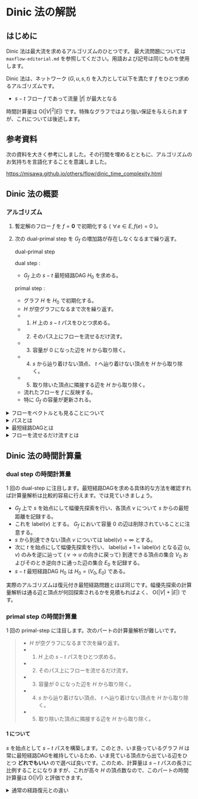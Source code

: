 # Dinic 法の解説

## はじめに

Dinic 法は最大流を求めるアルゴリズムのひとつです。
最大流問題については `maxflow-editorial.md` を参照してください。用語および記号は同じものを使用します。

Dinic 法は、ネットワーク $(G,u,s,t)$ を入力として以下を満たす $f$ をひとつ求めるアルゴリズムです。
- $s-t$ フロー $f$ であって流量 $|f|$ が最大となる

時間計算量は $\mathrm{O}(|V|^2|E|)$ です。特殊なグラフではより強い保証を与えられますが、これについては後述します。

## 参考資料

次の資料を大きく参考にしました。その行間を埋めるとともに、アルゴリズムのお気持ちを言語化することを意識しました。

https://misawa.github.io/others/flow/dinic_time_complexity.html

## Dinic 法の概要

### アルゴリズム

1. 暫定解のフロー $f$ を $f=\boldsymbol{0}$ で初期化する ( $\forall e\in E, f(e)=0$ )。
2. 次の dual-primal step を $G_f$ の増加路が存在しなくなるまで繰り返す。
   
   dual-primal step

   dual step :
   - $G_f$ 上の $s-t$ 最短経路DAG $H_0$ を求める。
  
   primal step :
   - グラフ $H$ を $H_0$ で初期化する。
   - $H$ が空グラフになるまで次を繰り返す。
   - 1. $H$ 上の $s-t$ パスをひとつ求める。
   - 2. そのパス上にフローを流せるだけ流す。
   - 3. 容量が $0$ になった辺を $H$ から取り除く。
   - 4. $s$ から辿り着けない頂点、 $t$ へ辿り着けない頂点を $H$ から取り除く。
   - 5. 取り除いた頂点に隣接する辺を $H$ から取り除く。
   - 流れたフローを $f$ に反映する。
   - 特に $G_f$ の容量が更新される。
       
<details><summary>フローをベクトルとも見ることについて</summary>

フロー $f:E\to \mathbb{R}$ は写像ですが、扱うグラフは有限グラフなので $E$ の要素を適当に順序づけることができ、 $e_1,e_2,\dots ,e_{|E|}$ とすれば $\boldsymbol{f}=(f_1,f_2,\dots ,f_{|E|})$ であって $f_i=f(e_i)$ です。本文ではボールド表記をせず、 $f_i$ または $f(e)$ とかいたときに辺番号または辺を引数にとってその辺の流量を返すものします。

</details>

<details><summary>パスとは</summary>

パスは頂点列です。

$L$ を非負整数とします。長さ $L+1$ の列 $(v_0,v_1,\dots ,v_L)$ が
$G=(V,E)$ 上の $s-t$ パスであるとは、以下を満たすとき、またそのときに限ります。
- $v_0=s,\ v_{L+1}=t$
- $\forall i\in \lbrace 0,1,\dots, L-1 \rbrace , (v_i,v_{i+1})\in E$

特にそのパスの長さ (経路長) は $L$ です。

</details>

<details><summary>最短経路DAGとは</summary>

$s-t$ 最短経路DAG $H_0$ は $s-t$ 最短距離を $L$ として、 $s-t$ パスであって経路長が $L$ であるものを全て集めてできるグラフです。

</details>

<details><summary>フローを流せるだけ流すとは</summary>

$s-t$ パスを構成する辺の容量の最小値を $\delta$ として、 $s$ から $t$ へ流量 $\delta$ のフローを流します。つまり、暫定解のフロー $f$ に対して次を行います。
- $s-t$ パスを $(s=v_0,v_1,\dots ,v_L=t)$ とする。
- $\displaystyle\delta = \min_{i=0,1,\dots, L} u_f(v_i,v_{i+1})$ とする。
- $i= 0,1,\dots, L-1$ に対して $f(v_i,v_{i+1})\gets f(v_i,v_{i+1})+\delta$ という更新を行う。

</details>

## Dinic 法の時間計算量

### dual step の時間計算量

$1$ 回の dual-step に注目します。最短経路DAGを求める具体的な方法を確認すれば計算量解析は比較的容易に行えます。では見ていきましょう。 

- $G_f$ 上で $s$ を始点にして幅優先探索を行い、各頂点 $v$ について $s$ からの最短距離を記録する。
- これを $\mathrm{label}(v)$ とする。 $G_f$ において容量 $0$ の辺は削除されていることに注意する。
- $s$ から到達できない頂点 $v$ については $\mathrm{label}(v)=\infty$ とする。
- 次に $t$ を始点にして幅優先探索を行い、 $\mathrm{label}(u)+1=\mathrm{label}(v)$ となる辺 $(u,v)$ のみを逆に辿って ( $v\to u$ の向きに戻って) 到達できる頂点の集合 $V_0$ およびそのとき逆向きに通った辺の集合 $E_0$ を記録する。 
- $s-t$ 最短経路DAG $H_0$ は $H_0=(V_0,E_0)$ である。

実際のアルゴリズムは復元付き最短経路問題とほぼ同じです。幅優先探索の計算量解析は通る辺と頂点が何回探索されるかを見積もればよく、 $\mathrm{O}(|V|+|E|)$ です。

### primal step の時間計算量

$1$ 回の primal-step に注目します。次のパートの計算量解析が難しいです。

> - $H$ が空グラフになるまで次を繰り返す。
> - 1. $H$ 上の $s-t$ パスをひとつ求める。
> - 2. そのパス上にフローを流せるだけ流す。
> - 3. 容量が $0$ になった辺を $H$ から取り除く。
> - 4. $s$ から辿り着けない頂点、 $t$ へ辿り着けない頂点を $H$ から取り除く。
> - 5. 取り除いた頂点に隣接する辺を $H$ から取り除く。

#### 1 について

$s$ を始点として $s-t$ パスを構築します。このとき、いま扱っているグラフ $H$ は常に最短経路DAGを維持しているため、いま見ている頂点から出ている辺をひとつ **どれでもいい** ので選べば良いです。このため、計算量は $s-t$ パスの長さに比例することになりますが、これが高々 $H$ の頂点数なので、このパートの時間計算量は $\mathrm{O}(|V|)$ と評価できます。

<details><summary>通常の経路復元との違い</summary>

通常の経路復元は辺の数を $m$ として $\mathrm{O}(m)$ の時間計算量で行います。というのも、通常の経路復元では終点 $t$ からはじめ、今見ている頂点に向かっている辺を全て調べて適切な辺を選び、次の頂点に移動するということをします。すべての辺は高々 $1$ 度調べられ、最悪ケースではすべての辺が $1$ 度調べられることになります。従って、上述した計算量になります。

</details>



[](
    /<details><summary></summary></details>
)